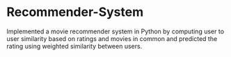 # Recommender-System
Implemented a movie recommender system in Python by computing user to user similarity based on ratings and movies in common and predicted the rating using weighted similarity between users.

